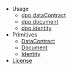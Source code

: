 - Usage
    - [dpp.dataContract](usage/dataContract.md)
    - [dpp.document](usage/document.md)
    - [dpp.identity](usage/identity.md)
- Primitives
    - [DataContract](primitives/DataContract.md)
    - [Document](primitives/Document.md)
    - [Identity](primitives/Identity.md)
- [License](https://github.com/dashevo/js-dpp/blob/master/LICENSE)
